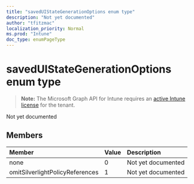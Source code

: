 ```yaml
---
title: "savedUIStateGenerationOptions enum type"
description: "Not yet documented"
author: "tfitzmac"
localization_priority: Normal
ms.prod: "Intune"
doc_type: enumPageType
---
```


# savedUIStateGenerationOptions enum type

> **Note:** The Microsoft Graph API for Intune requires an [active Intune license](https://go.microsoft.com/fwlink/?linkid=839381) for the tenant.

Not yet documented

## Members
|Member|Value|Description|
|:---|:---|:---|
|none|0|Not yet documented|
|omitSilverlightPolicyReferences|1|Not yet documented|



